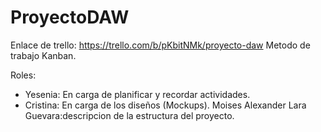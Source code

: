 # ProyectoDAW
 
Enlace de trello: https://trello.com/b/pKbitNMk/proyecto-daw
Metodo de trabajo Kanban.

Roles:
- Yesenia: En carga de planificar y recordar actividades.
- Cristina: En carga de los diseños (Mockups).
  Moises Alexander Lara Guevara:descripcion de la estructura del proyecto.
